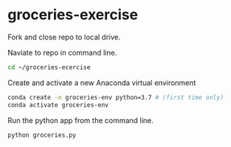 # groceries-exercise


Fork and close repo to local drive.

Naviate to repo in command line.
```sh 
cd ~/groceries-ecercise
```

Create and activate a new Anaconda virtual environment
```sh
conda create -n groceries-env python=3.7 # (first time only)
conda activate groceries-env
```

Run the python app from the command line.
```sh
python groceries.py
```
